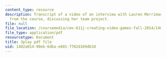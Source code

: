 ```yaml
---
content_type: resource
description: Transcript of a video of an interview with Lauren Merriman, a student
  from the course, discussing her team project.
file: null
file_location: /coursemedia/cms-611j-creating-video-games-fall-2014/1402a01490eb6dbae601f762d169db3d_Od21y3eAwUo.pdf
file_type: application/pdf
resourcetype: Document
title: 3play pdf file
uid: 1402a014-90eb-6dba-e601-f762d169db3d
---
```

